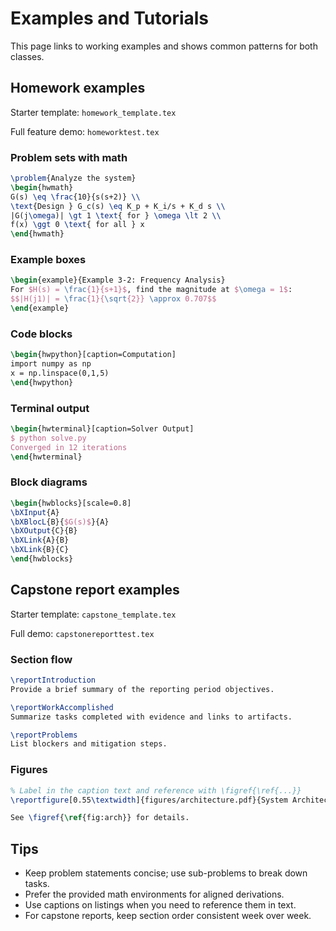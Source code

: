 # Examples and Tutorials

This page links to working examples and shows common patterns for both classes.

## Homework examples

Starter template: `homework_template.tex`

Full feature demo: `homeworktest.tex`

### Problem sets with math
```latex
\problem{Analyze the system}
\begin{hwmath}
G(s) \eq \frac{10}{s(s+2)} \\
\text{Design } G_c(s) \eq K_p + K_i/s + K_d s \\
|G(j\omega)| \gt 1 \text{ for } \omega \lt 2 \\
f(x) \ggt 0 \text{ for all } x
\end{hwmath}
```

### Example boxes
```latex
\begin{example}{Example 3-2: Frequency Analysis}
For $H(s) = \frac{1}{s+1}$, find the magnitude at $\omega = 1$:
$$|H(j1)| = \frac{1}{\sqrt{2}} \approx 0.707$$
\end{example}
```

### Code blocks
```latex
\begin{hwpython}[caption=Computation]
import numpy as np
x = np.linspace(0,1,5)
\end{hwpython}
```

### Terminal output
```latex
\begin{hwterminal}[caption=Solver Output]
$ python solve.py
Converged in 12 iterations
\end{hwterminal}
```

### Block diagrams
```latex
\begin{hwblocks}[scale=0.8]
\bXInput{A} 
\bXBlocL{B}{$G(s)$}{A} 
\bXOutput{C}{B}
\bXLink{A}{B} 
\bXLink{B}{C}
\end{hwblocks}
```

## Capstone report examples

Starter template: `capstone_template.tex`

Full demo: `capstonereporttest.tex`

### Section flow
```latex
\reportIntroduction
Provide a brief summary of the reporting period objectives.

\reportWorkAccomplished
Summarize tasks completed with evidence and links to artifacts.

\reportProblems
List blockers and mitigation steps.
```

### Figures
```latex
% Label in the caption text and reference with \figref{\ref{...}}
\reportfigure[0.55\textwidth]{figures/architecture.pdf}{System Architecture \label{fig:arch}}

See \figref{\ref{fig:arch}} for details.
```

## Tips

- Keep problem statements concise; use sub-problems to break down tasks.
- Prefer the provided math environments for aligned derivations.
- Use captions on listings when you need to reference them in text.
- For capstone reports, keep section order consistent week over week.
